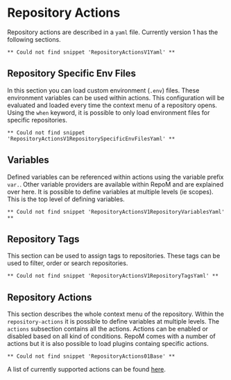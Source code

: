 # Repository Actions

Repository actions are described in a `yaml` file. Currently version 1 has the following sections.

<!-- snippet: RepositoryActionsV1Yaml -->
```
** Could not find snippet 'RepositoryActionsV1Yaml' **
```
<!-- endSnippet -->

## Repository Specific Env Files

In this section you can load custom environment (`.env`) files. These environment variables can be used within actions.
This configuration will be evaluated and loaded every time the context menu of a repository opens. Using the `when` keyword, it is possible to only load environment files for specific repositories.

<!-- snippet: RepositoryActionsV1RepositorySpecificEnvFilesYaml -->
```
** Could not find snippet 'RepositoryActionsV1RepositorySpecificEnvFilesYaml' **
```
<!-- endSnippet -->

## Variables

Defined variables can be referenced within actions using the variable prefix `var.`. Other variable providers are available within RepoM and are explained over here.
It is possible to define variables at multiple levels (ie scopes). This is the top level of defining variables.

<!-- snippet: RepositoryActionsV1RepositoryVariablesYaml -->
```
** Could not find snippet 'RepositoryActionsV1RepositoryVariablesYaml' **
```
<!-- endSnippet -->

## Repository Tags

This section can be used to assign tags to repositories. These tags can be used to filter, order or search repositories.

<!-- snippet: RepositoryActionsV1RepositoryTagsYaml -->
```
** Could not find snippet 'RepositoryActionsV1RepositoryTagsYaml' **
```
<!-- endSnippet -->

## Repository Actions

This section describes the whole context menu of the repository. Within the `repository-actions` it is possible to define variables at multiple levels. The `actions` subsection contains all the actions.
Actions can be enabled or disabled based on all kind of conditions. RepoM comes with a number of actions but it is also possible to load plugins containg specific actions.

<!-- snippet: RepositoryActions01Base -->
```
** Could not find snippet 'RepositoryActions01Base' **
```
<!-- endSnippet -->

A list of currently supported actions can be found [here](ActionList.md).

